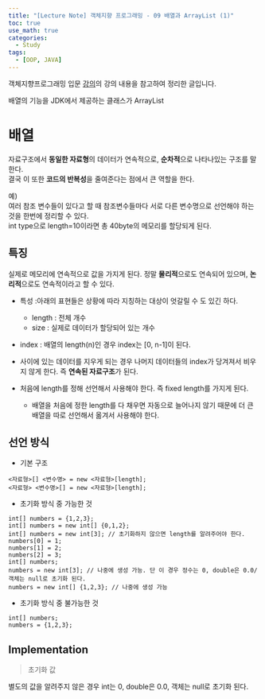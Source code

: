 ```yaml
---
title: "[Lecture Note] 객체지향 프로그래밍 - 09 배열과 ArrayList (1)"
toc: true
use_math: true
categories:
  - Study
tags:
  - [OOP, JAVA]
---
```


객체지향프로그래밍 입문 [강의](https://www.inflearn.com/course/%EC%9E%90%EB%B0%94-%ED%94%84%EB%A1%9C%EA%B7%B8%EB%9E%98%EB%B0%8D-%EC%9E%85%EB%AC%B8/dashboard)의 강의 내용을 참고하여 정리한 글입니다.


배열의 기능을 JDK에서 제공하는 클래스가 ArrayList

# 배열
자료구조에서 **동일한 자료형**의 데이터가 연속적으로, **순차적**으로 나타나있는 구조를 말한다.<br>
결국 이 또한 **코드의 반복성**을 줄여준다는 점에서 큰 역할을 한다.<br>

예) <br>
여러 참조 변수들이 있다고 할 때 참조변수들마다 서로 다른 변수명으로 선언해야 하는 것을 한번에 정리할 수 있다.<br>
int type으로 length=10이라면 총 40byte의 메모리를 할당되게 된다.

## 특징
실제로 메모리에 연속적으로 값을 가지게 된다. 정말 **물리적**으로도 연속되어 있으며, **논리적**으로도 연속적이라고 할 수 있다.<br>

- 특성 :아래의 표현들은 상황에 따라 지칭하는 대상이 엇갈릴 수 도 있긴 하다.<br>
  - length : 전체 개수
  - size : 실제로 데이터가 할당되어 있는 개수

- index : 배열의 length(n)인 경우 index는 [0, n-1]이 된다.

- 사이에 있는 데이터를 지우게 되는 경우 나머지 데이터들의 index가 당겨져서 비우지 않게 한다. 즉 **연속된 자료구조**가 된다.

- 처음에 length를 정해 선언해서 사용해야 한다. 즉 fixed length를 가지게 된다. 
  - 배열을 처음에 정한 length를 다 채우면 자동으로 늘어나지 않기 때문에 더 큰 배열을 따로 선언해서 옮겨서 사용해야 한다.

## 선언 방식

- 기본 구조

```
<자료형>[] <변수명> = new <자료형>[length];
<자료형> <변수명>[] = new <자료형>[length];
```

- 초기화 방식 중 가능한 것

```
int[] numbers = {1,2,3};		
int[] numbers = new int[] {0,1,2};
int[] numbers = new int[3]; // 초기화하지 않으면 length를 알려주어야 한다.
numbers[0] = 1;
numbers[1] = 2;
numbers[2] = 3;
int[] numbers;
numbers = new int[3]; // 나중에 생성 가능. 단 이 경우 정수는 0, double은 0.0/ 객체는 null로 초기화 된다.
numbers = new int[] {1,2,3}; // 나중에 생성 가능
```
		
- 초기화 방식 중 불가능한 것

```
int[] numbers;
numbers = {1,2,3};
```


## Implementation

> 초기화 값

별도의 값을 알려주지 않은 경우 int는 0, double은 0.0, 객체는 null로 초기화 된다.






